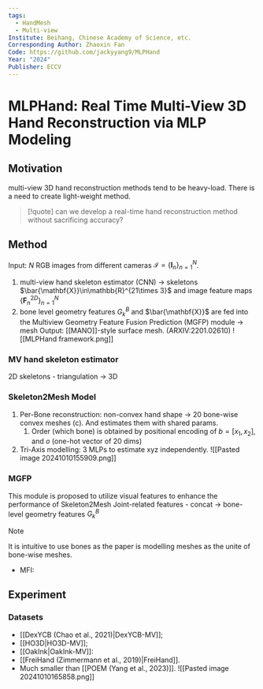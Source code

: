 ```yaml
---
tags:
  - HandMesh
  - Multi-view
Institute: Beihang, Chinese Academy of Science, etc.
Corresponding Author: Zhaoxin Fan
Code: https://github.com/jackyyang9/MLPHand
Year: "2024"
Publisher: ECCV
---
```

# MLPHand: Real Time Multi-View 3D Hand  Reconstruction via MLP Modeling
## Motivation
multi-view 3D hand reconstruction methods tend to be heavy-load. There is a need to create light-weight method.
> [!quote] 
> can we develop a real-time hand reconstruction method without sacrificing accuracy?
## Method
Input: $N$ RGB images from different cameras $\mathcal{I} = \{\mathbf{I}_n\}^N_{n=1}$.
1. multi-view hand skeleton estimator (CNN) -> skeletons $\bar{\mathbf{X}}\in\mathbb{R}^{21\times 3}$ and image feature maps $\{\mathbf{F}_n^{2D}\}_{n=1}^N$
2. bone level geometry features $G_k^B$ and $\bar{\mathbf{X}}$ are fed into the Multiview Geometry Feature Fusion Prediction (MGFP) module -> mesh
Output: [[MANO]]-style surface mesh.  (ARXIV:2201.02610)
![[MLPHand framework.png]]
### MV hand skeleton estimator
2D skeletons - triangulation -> 3D
### Skeleton2Mesh Model
1. Per-Bone reconstruction: non-convex hand shape -> 20 bone-wise convex meshes (c). And estimates them with shared params.
	1. Order (which bone) is obtained by positional encoding of $b = [x_1, x_2]$, and $o$ (one-hot vector of 20 dims)
2. Tri-Axis modelling: 3 MLPs to estimate xyz independently.
![[Pasted image 20241010155909.png]]

### MGFP
This module is proposed to utilize visual features to enhance the performance of Skeleton2Mesh
Joint-related features - concat -> bone-level geometry features $G_k^B$
> [!note]
> It is intuitive to use bones as the paper is modelling meshes as the unite of bone-wise meshes.

* MFI: 
## Experiment
### Datasets
* [[DexYCB (Chao et al., 2021)|DexYCB-MV]];
* [[HO3D|HO3D-MV]];
* [[OakInk|OakInk-MV]]: 
* [[FreiHand (Zimmermann et al., 2019)|FreiHand]].
* Much smaller than [[POEM (Yang et al., 2023)]].
![[Pasted image 20241010165858.png]]